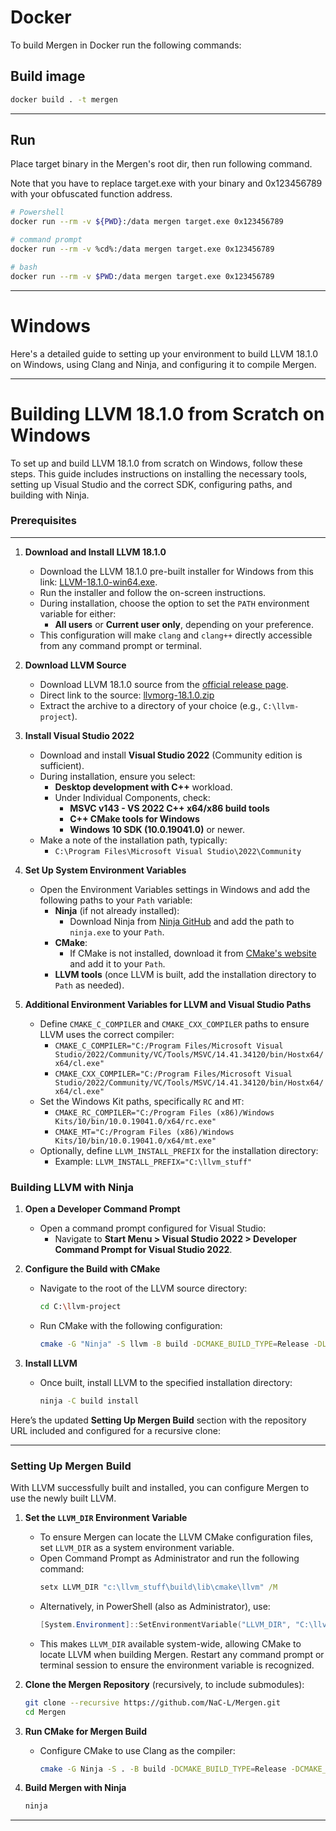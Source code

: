 # Docker

To build Mergen in Docker run the following commands:

## Build image

```bash
docker build . -t mergen
```
---

## Run

Place target binary in the Mergen's root dir, then run following command.

Note that you have to replace target.exe with your binary and 0x123456789 with your obfuscated function address.

```bash
# Powershell
docker run --rm -v ${PWD}:/data mergen target.exe 0x123456789

# command prompt
docker run --rm -v %cd%:/data mergen target.exe 0x123456789

# bash
docker run --rm -v $PWD:/data mergen target.exe 0x123456789
```
---

# Windows

Here's a detailed guide to setting up your environment to build LLVM 18.1.0 on Windows, using Clang and Ninja, and configuring it to compile Mergen.

---

# Building LLVM 18.1.0 from Scratch on Windows

To set up and build LLVM 18.1.0 from scratch on Windows, follow these steps. This guide includes instructions on installing the necessary tools, setting up Visual Studio and the correct SDK, configuring paths, and building with Ninja.

### Prerequisites

---

1. **Download and Install LLVM 18.1.0**
    - Download the LLVM 18.1.0 pre-built installer for Windows from this link: [LLVM-18.1.0-win64.exe](https://github.com/llvm/llvm-project/releases/download/llvmorg-18.1.0/LLVM-18.1.0-win64.exe).
    - Run the installer and follow the on-screen instructions.
    - During installation, choose the option to set the `PATH` environment variable for either:
        - **All users** or **Current user only**, depending on your preference.
    - This configuration will make `clang` and `clang++` directly accessible from any command prompt or terminal.

2. **Download LLVM Source**
    - Download LLVM 18.1.0 source from the [official release page](https://github.com/llvm/llvm-project/releases/tag/llvmorg-18.1.0).
    - Direct link to the source: [llvmorg-18.1.0.zip](https://github.com/llvm/llvm-project/archive/refs/tags/llvmorg-18.1.0.zip)
    - Extract the archive to a directory of your choice (e.g., `C:\llvm-project`).

3. **Install Visual Studio 2022**
    - Download and install **Visual Studio 2022** (Community edition is sufficient).
    - During installation, ensure you select:
        - **Desktop development with C++** workload.
        - Under Individual Components, check:
            - **MSVC v143 - VS 2022 C++ x64/x86 build tools**
            - **C++ CMake tools for Windows**
            - **Windows 10 SDK (10.0.19041.0)** or newer.
    - Make a note of the installation path, typically:
        - `C:\Program Files\Microsoft Visual Studio\2022\Community`

4. **Set Up System Environment Variables**
    - Open the Environment Variables settings in Windows and add the following paths to your `Path` variable:
        - **Ninja** (if not already installed):
            - Download Ninja from [Ninja GitHub](https://github.com/ninja-build/ninja/releases) and add the path to `ninja.exe` to your `Path`.
        - **CMake**:
            - If CMake is not installed, download it from [CMake's website](https://cmake.org/download/) and add it to your `Path`.
        - **LLVM tools** (once LLVM is built, add the installation directory to `Path` as needed).

5. **Additional Environment Variables for LLVM and Visual Studio Paths**
    - Define `CMAKE_C_COMPILER` and `CMAKE_CXX_COMPILER` paths to ensure LLVM uses the correct compiler:
        - `CMAKE_C_COMPILER="C:/Program Files/Microsoft Visual Studio/2022/Community/VC/Tools/MSVC/14.41.34120/bin/Hostx64/x64/cl.exe"`
        - `CMAKE_CXX_COMPILER="C:/Program Files/Microsoft Visual Studio/2022/Community/VC/Tools/MSVC/14.41.34120/bin/Hostx64/x64/cl.exe"`
    - Set the Windows Kit paths, specifically `RC` and `MT`:
        - `CMAKE_RC_COMPILER="C:/Program Files (x86)/Windows Kits/10/bin/10.0.19041.0/x64/rc.exe"`
        - `CMAKE_MT="C:/Program Files (x86)/Windows Kits/10/bin/10.0.19041.0/x64/mt.exe"`
    - Optionally, define `LLVM_INSTALL_PREFIX` for the installation directory:
        - Example: `LLVM_INSTALL_PREFIX="C:\llvm_stuff"`

### Building LLVM with Ninja

1. **Open a Developer Command Prompt**
    - Open a command prompt configured for Visual Studio:
        - Navigate to **Start Menu > Visual Studio 2022 > Developer Command Prompt for Visual Studio 2022**.

2. **Configure the Build with CMake**
    - Navigate to the root of the LLVM source directory:
      ```bash
      cd C:\llvm-project
      ```
    - Run CMake with the following configuration:
      ```bash
      cmake -G "Ninja" -S llvm -B build -DCMAKE_BUILD_TYPE=Release -DLLVM_TARGETS_TO_BUILD="X86" -DCMAKE_INSTALL_PREFIX="C:\llvm_stuff" -DLLVM_HOST_TRIPLE=x86_64-pc-windows-msvc -DCMAKE_C_COMPILER="C:/Program Files/Microsoft Visual Studio/2022/Community/VC/Tools/MSVC/14.41.34120/bin/Hostx64/x64/cl.exe" -DCMAKE_CXX_COMPILER="C:/Program Files/Microsoft Visual Studio/2022/Community/VC/Tools/MSVC/14.41.34120/bin/Hostx64/x64/cl.exe" -DCMAKE_RC_COMPILER="C:/Program Files (x86)/Windows Kits/10/bin/10.0.19041.0/x64/rc.exe" -DCMAKE_MT="C:/Program Files (x86)/Windows Kits/10/bin/10.0.19041.0/x64/mt.exe"
      ```

3. **Install LLVM**
    - Once built, install LLVM to the specified installation directory:
      ```bash
      ninja -C build install
      ```

Here’s the updated **Setting Up Mergen Build** section with the repository URL included and configured for a recursive clone:

---

### Setting Up Mergen Build

With LLVM successfully built and installed, you can configure Mergen to use the newly built LLVM.

1. **Set the `LLVM_DIR` Environment Variable**
    - To ensure Mergen can locate the LLVM CMake configuration files, set `LLVM_DIR` as a system environment variable.
    - Open Command Prompt as Administrator and run the following command:
      ```cmd
      setx LLVM_DIR "c:\llvm_stuff\build\lib\cmake\llvm" /M
      ```
    - Alternatively, in PowerShell (also as Administrator), use:
      ```powershell
      [System.Environment]::SetEnvironmentVariable("LLVM_DIR", "C:\llvm_stuff\build\lib\cmake\llvm", "Machine")
      ```
    - This makes `LLVM_DIR` available system-wide, allowing CMake to locate LLVM when building Mergen. Restart any command prompt or terminal session to ensure the environment variable is recognized.

2. **Clone the Mergen Repository** (recursively, to include submodules):
   ```bash
   git clone --recursive https://github.com/NaC-L/Mergen.git
   cd Mergen
   ```

3. **Run CMake for Mergen Build**
    - Configure CMake to use Clang as the compiler:
      ```bash
      cmake -G Ninja -S . -B build -DCMAKE_BUILD_TYPE=Release -DCMAKE_CXX_COMPILER="clang++" -DCMAKE_C_COMPILER="clang"
      ```

4. **Build Mergen with Ninja**
   ```bash
   ninja
   ```

---

